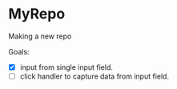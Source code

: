# MyRepo
Making a new repo 

Goals:

- [x]  input from single input field.
- [ ] click handler to capture data from input field. 
